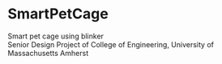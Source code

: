 # SmartPetCage
Smart pet cage using blinker<br>
Senior Design Project of College of Engineering, University of Massachusetts Amherst
